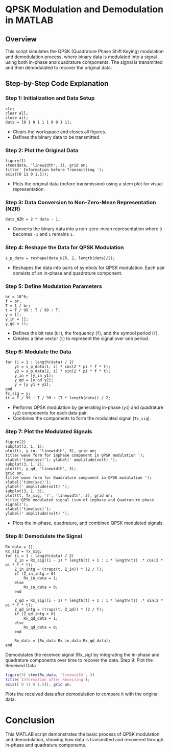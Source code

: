 # QPSK Modulation and Demodulation in MATLAB

## Overview
This script simulates the QPSK (Quadrature Phase Shift Keying) modulation and demodulation process, where binary data is modulated into a signal using both in-phase and quadrature components. The signal is transmitted and then demodulated to recover the original data.

## Step-by-Step Code Explanation

### Step 1: Initialization and Data Setup

```
clc;
clear all;
close all;
data = [0 1 0 1 1 1 0 0 1 1]; 
```
- Clears the workspace and closes all figures.
- Defines the binary data to be transmitted.

### Step 2: Plot the Original Data

```
figure(1)
stem(data, 'linewidth', 3), grid on;
title(' Information before Transmitting ');
axis([0 11 0 1.5]);
```
- Plots the original data (before transmission) using a stem plot for visual representation.

### Step 3: Data Conversion to Non-Zero-Mean Representation (NZR)

```
data_NZR = 2 * data - 1; 
```
- Converts the binary data into a non-zero-mean representation where `0` becomes `-1` and `1` remains `1`.

### Step 4: Reshape the Data for QPSK Modulation

```
s_p_data = reshape(data_NZR, 2, length(data)/2); 
```
- Reshapes the data into pairs of symbols for QPSK modulation. Each pair consists of an in-phase and quadrature component.

### Step 5: Define Modulation Parameters

```
br = 10^6; 
f = br; 
T = 1 / br; 
t = T / 99 : T / 99 : T; 
y = [];
y_in = [];
y_qd = [];
```
- Defines the bit rate (`br`), the frequency (`f`), and the symbol period (`T`).
- Creates a time vector (`t`) to represent the signal over one period.

### Step 6: Modulate the Data

```
for (i = 1 : length(data) / 2)
    y1 = s_p_data(1, i) * cos(2 * pi * f * t); 
    y2 = s_p_data(2, i) * sin(2 * pi * f * t); 
    y_in = [y_in y1];
    y_qd = [y_qd y2]; 
    y = [y y1 + y2]; 
end
Tx_sig = y; 
tt = T / 99 : T / 99 : (T * length(data)) / 2;
```
- Performs QPSK modulation by generating in-phase (`y1`) and quadrature (`y2`) components for each data pair.
- Combines the components to form the modulated signal (`Tx_sig`).

### Step 7: Plot the Modulated Signals

```
figure(2)
subplot(3, 1, 1);
plot(tt, y_in, 'linewidth', 3), grid on;
title('wave form for inphase component in QPSK modulation ');
xlabel('time(sec)'); ylabel(' amplitude(volt) ');
subplot(3, 1, 2);
plot(tt, y_qd, 'linewidth', 3);
grid on;
title('wave form for Quadrature component in QPSK modulation ');
xlabel('time(sec)');
ylabel(' amplitude(volt) ');
subplot(3, 1, 3);
plot(tt, Tx_sig, 'r', 'linewidth', 3), grid on;
title('QPSK modulated signal (sum of inphase and Quadrature phase signal)');
xlabel('time(sec)');
ylabel(' amplitude(volt) ');
```
- Plots the in-phase, quadrature, and combined QPSK modulated signals.

### Step 8: Demodulate the Signal

```
Rx_data = [];
Rx_sig = Tx_sig; 
for (i = 1 : length(data) / 2)
    Z_in = Rx_sig((i - 1) * length(t) + 1 : i * length(t)) .* cos(2 * pi * f * t);
    Z_in_intg = (trapz(t, Z_in)) * (2 / T); 
    if (Z_in_intg > 0) 
        Rx_in_data = 1;
    else
        Rx_in_data = 0;
    end

    Z_qd = Rx_sig((i - 1) * length(t) + 1 : i * length(t)) .* sin(2 * pi * f * t);
    Z_qd_intg = (trapz(t, Z_qd)) * (2 / T); 
    if (Z_qd_intg > 0) 
        Rx_qd_data = 1;
    else
        Rx_qd_data = 0;
    end
    
    Rx_data = [Rx_data Rx_in_data Rx_qd_data];
end
```
Demodulates the received signal (Rx_sig) by integrating the in-phase and quadrature components over time to recover the data.
Step 9: Plot the Received Data
```matlab
figure(3) stem(Rx_data, 'linewidth', 3)
title('Information after Receiving'); 
axis([ 0 11 0 1.5]), grid on;
```

Plots the received data after demodulation to compare it with the original data.

# Conclusion

This MATLAB script demonstrates the basic process of QPSK modulation and demodulation, showing how data is transmitted and recovered through in-phase and quadrature components.
